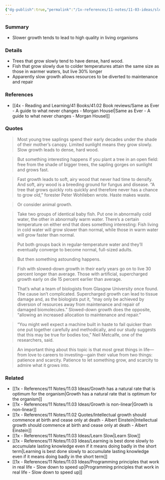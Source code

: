 ```yaml
---
{"dg-publish":true,"permalink":"/1x-references/11-notes/11-03-ideas/slow-growth-leads-to-high-quality/","title":"Slow growth leads to high quality","created":"2025-07-05T21:55:45.795+03:00","updated":"2025-07-06T14:32:27.277+03:00"}
---
```



### Summary
- Slower growth tends to lead to high quality in living organisms

### Details
- Trees that grow slowly tend to have dense, hard wood.
- Fish that grow slowly due to colder temperatures attain the same size as those in warmer waters, but live 30% longer
- Apparently slow growth allows resources to be diverted to maintenance and repair

### References
- [[4x - Reading and Learning/41 Books/41.02 Book reviews/Same as Ever - A guide to what never changes - Morgan Housel\|Same as Ever - A guide to what never changes - Morgan Housel]]

### Quotes
> Most young tree saplings spend their early decades under the shade of their mother’s canopy. Limited sunlight means they grow slowly. Slow growth leads to dense, hard wood.

> But something interesting happens if you plant a tree in an open field: free from the shade of bigger trees, the sapling gorges on sunlight and grows fast.

> Fast growth leads to soft, airy wood that never had time to densify. And soft, airy wood is a breeding ground for fungus and disease. “A tree that grows quickly rots quickly and therefore never has a chance to grow old,” forester Peter Wohlleben wrote. Haste makes waste.

> Or consider animal growth.

> Take two groups of identical baby fish. Put one in abnormally cold water, the other in abnormally warm water. There’s a certain temperature on either end that does something interesting: Fish living in cold water will grow slower than normal, while those in warm water will grow faster than normal.

> Put both groups back in regular-temperature water and they’ll eventually converge to become normal, full-sized adults.

> But then something astounding happens.

> Fish with slowed-down growth in their early years go on to live 30 percent longer than average. Those with artificial, supercharged growth early on die 15 percent earlier than average.

> That’s what a team of biologists from Glasgow University once found.
> The cause isn’t complicated. Supercharged growth can lead to tissue damage and, as the biologists put it, “may only be achieved by diversion of resources away from maintenance and repair of damaged biomolecules.” Slowed-down growth does the opposite, “allowing an increased allocation to maintenance and repair.”

> “You might well expect a machine built in haste to fail quicker than one put together carefully and methodically, and our study suggests that this may be true for bodies too,” Neil Metcalfe, one of the researchers, said.

> An important thing about this topic is that most great things in life—from love to careers to investing—gain their value from two things: patience and scarcity. Patience to let something grow, and scarcity to admire what it grows into.


### Related
- [[1x - References/11 Notes/11.03 Ideas/Growth has a natural rate that is optimum for the organism\|Growth has a natural rate that is optimum for the organism]]
- [[1x - References/11 Notes/11.03 Ideas/Growth is non-linear\|Growth is non-linear]]
- [[1x - References/11 Notes/11.02 Quotes/Intellectual growth should commence at birth and cease only at death - Albert Einstein\|Intellectual growth should commence at birth and cease only at death - Albert Einstein]]
- [[1x - References/11 Notes/11.03 Ideas/Learn Slow\|Learn Slow]]
- [[1x - References/11 Notes/11.03 Ideas/Learning is best done slowly to accumulate lasting knowledge even if it means doing badly in the short term\|Learning is best done slowly to accumulate lasting knowledge even if it means doing badly in the short term]]
- [[1x - References/11 Notes/11.03 Ideas/Programming principles that work in real life - Slow down to speed up\|Programming principles that work in real life - Slow down to speed up]]